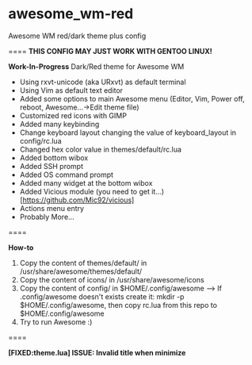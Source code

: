 # awesome_wm-red
Awesome WM red/dark theme plus config

====
**THIS CONFIG MAY JUST WORK WITH GENTOO LINUX!**

**Work-In-Progress**
Dark/Red theme for Awesome WM

 - Using rxvt-unicode (aka URxvt) as default terminal
 - Using Vim as default text editor
 - Added some options to main Awesome menu (Editor, Vim, Power off, reboot, Awesome...->Edit theme file)
 - Customized red icons with GIMP 
 - Added many keybinding
 - Change keyboard layout changing the value of keyboard_layout in config/rc.lua
 - Changed hex color value in themes/default/rc.lua 
 - Added bottom wibox
 - Added SSH prompt
 - Added OS command prompt
 - Added many widget at the bottom wibox
 - Added Vicious module (you need to get it...) [https://github.com/Mic92/vicious]
 - Actions menu entry
 - Probably More...
 
====

**How-to**

 1. Copy the content of themes/default/ in /usr/share/awesome/themes/default/
 2. Copy the content of icons/ in /usr/share/awesome/icons
 3. Copy the content of config/ in $HOME/.config/awesome --> If .config/awesome doesn't exists create it: mkdir -p $HOME/.config/awesome, then copy rc.lua from this repo to $HOME/.config/awesome
 4. Try to run Awesome :)

====

**[FIXED:theme.lua] ISSUE: Invalid title when minimize**
